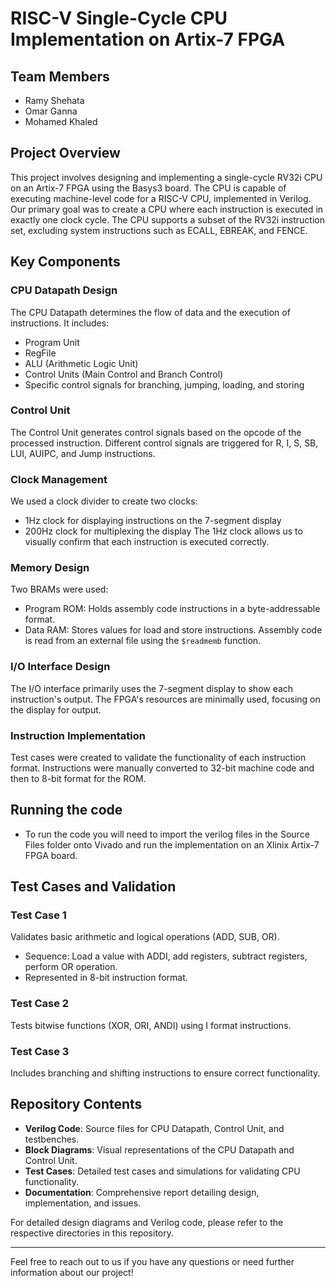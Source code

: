 # RISC-V Single-Cycle CPU Implementation on Artix-7 FPGA

## Team Members
- Ramy Shehata
- Omar Ganna 
- Mohamed Khaled 

## Project Overview
This project involves designing and implementing a single-cycle RV32i CPU on an Artix-7 FPGA using the Basys3 board. The CPU is capable of executing machine-level code for a RISC-V CPU, implemented in Verilog. Our primary goal was to create a CPU where each instruction is executed in exactly one clock cycle. The CPU supports a subset of the RV32i instruction set, excluding system instructions such as ECALL, EBREAK, and FENCE.


## Key Components
### CPU Datapath Design
The CPU Datapath determines the flow of data and the execution of instructions. It includes:
- Program Unit
- RegFile
- ALU (Arithmetic Logic Unit)
- Control Units (Main Control and Branch Control)
- Specific control signals for branching, jumping, loading, and storing

### Control Unit
The Control Unit generates control signals based on the opcode of the processed instruction. Different control signals are triggered for R, I, S, SB, LUI, AUIPC, and Jump instructions.

### Clock Management
We used a clock divider to create two clocks:
- 1Hz clock for displaying instructions on the 7-segment display
- 200Hz clock for multiplexing the display
The 1Hz clock allows us to visually confirm that each instruction is executed correctly.

### Memory Design
Two BRAMs were used:
- Program ROM: Holds assembly code instructions in a byte-addressable format.
- Data RAM: Stores values for load and store instructions.
Assembly code is read from an external file using the `$readmemb` function.

### I/O Interface Design
The I/O interface primarily uses the 7-segment display to show each instruction's output. The FPGA's resources are minimally used, focusing on the display for output.

### Instruction Implementation
Test cases were created to validate the functionality of each instruction format. Instructions were manually converted to 32-bit machine code and then to 8-bit format for the ROM.

## Running the code
- To run the code you will need to import the verilog files in the Source Files folder onto Vivado and run the implementation on an Xlinix Artix-7 FPGA board.
## Test Cases and Validation
### Test Case 1
Validates basic arithmetic and logical operations (ADD, SUB, OR). 
- Sequence: Load a value with ADDI, add registers, subtract registers, perform OR operation.
- Represented in 8-bit instruction format.

### Test Case 2
Tests bitwise functions (XOR, ORI, ANDI) using I format instructions.

### Test Case 3
Includes branching and shifting instructions to ensure correct functionality.

## Repository Contents
- **Verilog Code**: Source files for CPU Datapath, Control Unit, and testbenches.
- **Block Diagrams**: Visual representations of the CPU Datapath and Control Unit.
- **Test Cases**: Detailed test cases and simulations for validating CPU functionality.
- **Documentation**: Comprehensive report detailing design, implementation, and issues.

For detailed design diagrams and Verilog code, please refer to the respective directories in this repository.


---

Feel free to reach out to us if you have any questions or need further information about our project!